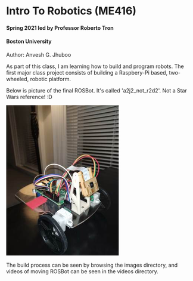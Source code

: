 # Intro To Robotics (ME416)
#### Spring 2021 led by Professor Roberto Tron
#### Boston University

Author: Anvesh G. Jhuboo

As part of this class, I am learning how to build and program robots.
The first major class project consists of building a Raspbery-Pi based, 
two-wheeled, robotic platform.

Below is picture of the final ROSBot. 
It's called 'a2j2\_not\_r2d2'. Not a Star Wars reference! :D

![Final ROSBOT](https://github.com/jhuboo/ROSbot/blob/main/images/finalROSBot_lq.jpg)

The build process can be seen by browsing the images directory, and videos
of moving ROSBot can be seen in the videos directory.
